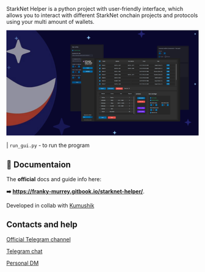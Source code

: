 
StarkNet Helper is a python project with user-friendly interface, which allows you to interact with different StarkNet onchain projects and protocols using your multi amount of wallets.

![](gui/images/post.png)


| `run_gui.py` - to run the program



## 📘 Documentaion

The **official** docs and guide info here:

**➡️ https://franky-murrey.gitbook.io/starknet-helper/**.

Developed in collab with [Kumushik](https://github.com/preposition17)

## Contacts and help

[Official Telegram channel](https://t.me/frank_murrey)

[Telegram chat](https://t.me/+e0uxgVUZPHo4Mzcy)

[Personal DM](https://t.me/shnubjack)
